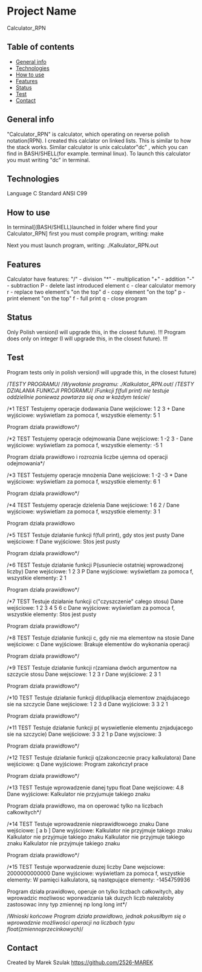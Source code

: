 # Project Name

Calculator_RPN

## Table of contents
* [General info](#general-info)
* [Technologies](#technologies)
* [How to use](#how-to-use)
* [Features](#features)
* [Status](#status)
* [Test](#test)
* [Contact](#contact)

## General info
"Calculator_RPN" is calculator, which operating on reverse polish notation(RPN). I created this calclator on linked lists. This is similar to how the stack works. Similar calculator is unix calculator"dc" , which you can find in BASH/SHELL(for example. terminal linux). To launch this calculator you must writing "dc" in terminal.

## Technologies
Language C Standard ANSI C99

## How to use
In terminal[(BASH/SHELL)launched in folder where find your Calculator_RPN] first you must compile program, writing: make

Next you must launch program, writing: ./Kalkulator_RPN.out 

## Features
Calculator have features:
"/" - division
"*" - multiplication
"+" - addition
"-" - subtraction
P - delete last introduced element
c - clear calculator memory
r - replace two element's "on the top"
d - copy element "on the top" 
p - print element "on the top"
f - full print
q - close program

## Status
Only Polish version(I will upgrade this, in the closest future).
!!! Program does only on integer (I will upgrade this, in the closest future). !!!

## Test

Program tests only in polish version(I will upgrade this, in the closest future)

/*TESTY PROGRAMU*/
/*Wywołanie programu: ./Kalkulator_RPN.out*/
/*TESTY DZIALANIA FUNKCJI PROGRAMU*/
/*Funkcji f(full print) nie testuje oddziellnie poniewaz powtarza się ona w każdym teście*/

/*1 TEST
Testujemy operacje dodawania
Dane wejściowe:
1 2 3 +
Dane wyjściowe:
wyświetlam za pomoca f, wszystkie elementy:
5
1

Program działa prawidłowo*/

/*2 TEST
Testujemy operacje odejmowania
Dane wejściowe:
1 -2 3 -
Dane wyjściowe:
wyświetlam za pomoca f, wszystkie elementy:
-5
1

Program działa prawidłowo i rozroznia liczbe ujemna od operacji odejmowania*/

/*3 TEST
Testujemy operacje mnożenia
Dane wejściowe:
1 -2 -3 *
Dane wyjściowe:
wyświetlam za pomoca f, wszystkie elementy:
6 
1

Program działa prawidłowo*/

/*4 TEST
Testujemy operacje dzielenia
Dane wejściowe:
1 6 2 /
Dane wyjściowe:
wyświetlam za pomoca f, wszystkie elementy:
3
1

Program działa prawidłowo

/*5 TEST
Testuje działanie funkcji f(full print), gdy stos jest pusty
Dane wejściowe:
f
Dane wyjściowe:
Stos jest pusty

Program działa prawidłowo*/

/*6 TEST 
Testuje działanie funkcji P(usuniecie ostatniej wprowadzonej liczby)
Dane wejściowe:
1 2 3 
P
Dane wyjściowe:
wyświetlam za pomoca f, wszystkie elementy:
2
1

Program działa prawidłowo*/

/*7 TEST
Testuje działanie funkcji c("czyszczenie" całego stosu)
Dane wejściowe:
1 2 3 4 5 6 
c
Dane wyjściowe:
wyświetlam za pomoca f, wszystkie elementy:
Stos jest pusty

Program działa prawidłowo*/

/*8 TEST
Testuje działanie funkcji c, gdy nie ma elementow na stosie
Dane wejściowe:
c
Dane wyjściowe:
Brakuje elementów do wykonania operacji

Program działa prawidłowo*/

/*9 TEST
Testuje działanie funkcji r(zamiana dwóch argumentow na szczycie stosu
Dane wejsciowe:
1 2 3 
r
Dane wyjściowe:
2
3
1

Program działa prawidłowo*/

/*10 TEST
Testuje działanie funkcji d(duplikacja elementow znajdujacego sie na szczycie
Dane wejściowe:
1 2 3
d
Dane wyjściowe:
3
3
2
1

Program działa prawidłowo*/

/*11 TEST
Testuje działanie funkcji p( wyswietlenie elementu znjadujacego sie na szczycie)
Dane wejściowe:
3 3 2 1 
p
Dane wyjsciowe:
3

Program działa prawidłowo*/

/*12 TEST 
Testuje działanie funkcji q(zakonczecnie pracy kalkulatora)
Dane wejściowe:
q
Dane wyjściowe:
Program zakończył prace 

Program działa prawidłowo*/

/*13 TEST 
Testuje wprowadzenie danej typu float
Dane wejściowe:
4.8
Dane wyjściowe:
Kalkulator nie przyjumuje takiego znaku

Program działa prawidłowo, ma on operować tylko na liczbach całkowitych*/

/*14 TEST
Testuje wprowadzenie nieprawidłowoego znaku 
Dane wejściowe:
[ a b ]
Dane wyjściowe:
Kalkulator nie przyjmuje takiego znaku
Kalkulator nie przyjmuje takiego znaku
Kalkulator nie przyjmuje takiego znaku
Kalkulator nie przyjmuje takiego znaku

Program działa prawidłowo*/

/*15 TEST
Testuje wporwadzenie duzej liczby
Dane wejsciowe:
2000000000000
Dane wyjściowe:
wyświetlam za pomoca f, wszystkie elementy:
W pamięci kalkulatora, są następujące elementy:
-1454759936

Program działa prawidłowo, operuje on tylko liczbach całkowitych, aby wprowadzic mozliwosc wporwadzania tak duzych liczb nalezaloby zastosowac inny typ zmiennej np long long int*/

/*Wnioski końcowe
  Program działa prawidłowo, jednak pokusiłbym się o wprowadznie możliwości operacji na liczbach typu float(zmiennoprzecinkowych)*/

## Contact
Created by Marek Szulak
https://github.com/2526-MAREK
